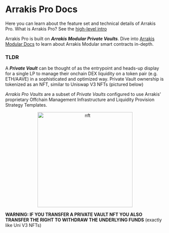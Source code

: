 # Arrakis Pro Docs

Here you can learn about the feature set and technical details of Arrakis Pro. What is Arrakis Pro? See the [high-level intro](../../text/introduction/arrakisPro.md)

Arrakis Pro is built on **_Arrakis Modular Private Vaults_**.  Dive into [Arrakis Modular Docs](../../text/arrakisModular/overview.md) to learn about Arrakis Modular smart contracts in-depth.

### TLDR

A **_Private Vault_** can be thought of as the entrypoint and heads-up display for a single LP to manage their onchain DEX liquidity on a token pair (e.g. ETH/AAVE) in a sophisticated and optimized way. Private Vault ownership is tokenized as an NFT, similar to Uniswap V3 NFTs (pictured below)

_Arrakis Pro Vaults_ are a subset of _Private Vaults_ configured to use Arrakis' proprietary Offchain Management Infrastructure and Liquidity Provision Strategy Templates.

<p align="center">
    <img src="../../../img/private-vault-nft.svg" alt="nft" width="300"/>
</p>

<div class="warning">
<b>WARNING: IF YOU TRANSFER A PRIVATE VAULT NFT YOU ALSO TRANSFER THE RIGHT TO WITHDRAW THE UNDERLYING FUNDS</b> (exactly like Uni V3 NFTs)
</div>